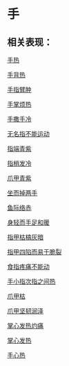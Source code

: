 # 手## 相关表现： [手热](https://www.gmzyjc.com/search/result?wd=手热)[手背热](https://www.gmzyjc.com/search/result?wd=手背热)[手指臂肿](https://www.gmzyjc.com/search/result?wd=手指臂肿)[手掌烦热](https://www.gmzyjc.com/search/result?wd=手掌烦热)[手撒手冷](https://www.gmzyjc.com/search/result?wd=手撒手冷)[无名指不能运动](https://www.gmzyjc.com/search/result?wd=无名指不能运动)[指端青紫](https://www.gmzyjc.com/search/result?wd=指端青紫)[指梢发冷](https://www.gmzyjc.com/search/result?wd=指梢发冷)[爪甲青紫](https://www.gmzyjc.com/search/result?wd=爪甲青紫)[坐而掉两手](https://www.gmzyjc.com/search/result?wd=坐而掉两手)[鱼际络赤](https://www.gmzyjc.com/search/result?wd=鱼际络赤)[身轻而手足和暖](https://www.gmzyjc.com/search/result?wd=身轻而手足和暖)[指甲枯槁灰暗](https://www.gmzyjc.com/search/result?wd=指甲枯槁灰暗)[指甲四陷而易于脆裂](https://www.gmzyjc.com/search/result?wd=指甲四陷而易于脆裂)[食指疼痛不能动](https://www.gmzyjc.com/search/result?wd=食指疼痛不能动)[手小指次指之间热](https://www.gmzyjc.com/search/result?wd=手小指次指之间热)[爪甲枯](https://www.gmzyjc.com/search/result?wd=爪甲枯)[爪甲坚韧润泽](https://www.gmzyjc.com/search/result?wd=爪甲坚韧润泽)[掌心发热灼痛](https://www.gmzyjc.com/search/result?wd=掌心发热灼痛)[掌心发热](https://www.gmzyjc.com/search/result?wd=掌心发热)[手心热](https://www.gmzyjc.com/search/result?wd=手心热)